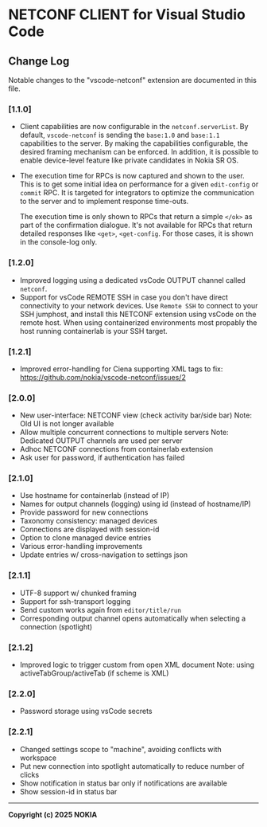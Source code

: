# NETCONF CLIENT for Visual Studio Code

## Change Log

Notable changes to the "vscode-netconf" extension are documented in this file.

### [1.1.0]
* Client capabilities are now configurable in the `netconf.serverList`.
  By default, `vscode-netconf` is sending the `base:1.0` and `base:1.1`
  capabilities to the server. By making the capabilities configurable,
  the desired framing mechanism can be enforced. In addition, it is
  possible to enable device-level feature like private candidates in
  Nokia SR OS.
* The execution time for RPCs is now captured and shown to the user.
  This is to get some initial idea on performance for a given
  `edit-config` or `commit` RPC. It is targeted for integrators
  to optimize the communication to the server and to implement
  response time-outs.

  The execution time is only shown to RPCs that return a simple
  `</ok>` as part of the confirmation dialogue. It's not available
  for RPCs that return detailed responses like `<get>`, `<get-config`.
  For those cases, it is shown in the console-log only.

### [1.2.0]
* Improved logging using a dedicated vsCode OUTPUT channel called `netconf`.
* Support for vsCode REMOTE SSH in case you don't have direct connectivity
  to your network devices. Use `Remote SSH` to connect to your SSH jumphost,
  and install this NETCONF extension using vsCode on the remote host.
  When using containerized environments most propably the host running
  containerlab is your SSH target.

### [1.2.1]
* Improved error-handling for Ciena supporting XML tags to fix:
  https://github.com/nokia/vscode-netconf/issues/2

### [2.0.0]
* New user-interface: NETCONF view (check activity bar/side bar)
  Note: Old UI is not longer available
* Allow multiple concurrent connections to multiple servers
  Note: Dedicated OUTPUT channels are used per server
* Adhoc NETCONF connections from containerlab extension
* Ask user for password, if authentication has failed

### [2.1.0]
* Use hostname for containerlab (instead of IP)
* Names for output channels (logging) using id (instead of hostname/IP)
* Provide password for new connections
* Taxonomy consistency: managed devices
* Connections are displayed with session-id
* Option to clone managed device entries
* Various error-handling improvements
* Update entries w/ cross-navigation to settings json

### [2.1.1]
* UTF-8 support w/ chunked framing
* Support for ssh-transport logging
* Send custom <rpc> works again from `editor/title/run`
* Corresponding output channel opens automatically when selecting a connection (spotlight)

### [2.1.2]
* Improved logic to trigger custom <rpc> from open XML document
  Note: using activeTabGroup/activeTab (if scheme is XML)

### [2.2.0]
* Password storage using vsCode secrets

### [2.2.1]
* Changed settings scope to "machine", avoiding conflicts with workspace
* Put new connection into spotlight automatically to reduce number of clicks
* Show notification in status bar only if notifications are available
* Show session-id in status bar

---

**Copyright (c) 2025 NOKIA**